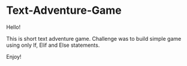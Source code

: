 # Text-Adventure-Game

Hello!

This is short text adventure game.
Challenge was to build simple game using only If, Elif and Else statements.

Enjoy!
